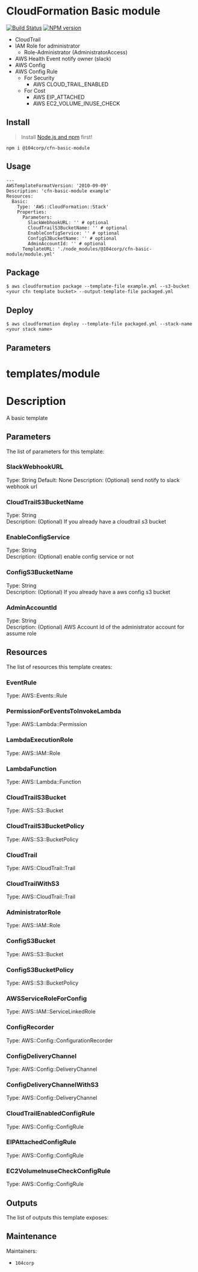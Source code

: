 # CloudFormation Basic module

[![Build Status](https://travis-ci.com/104corp/cfn-basic-module.svg?branch=master)](https://travis-ci.com/104corp/104isgd-devops-cfn-basic.svg?token=XzF5xSuVcyG4W3apP4Dr&branch=master)
[![NPM version](https://img.shields.io/npm/v/@104corp/cfn-basic-module.svg)](https://www.npmjs.com/package/@104corp/cfn-basic-module)

* CloudTrail
* IAM Role for administrator 
    * Role-Administrator (AdministratorAccess)
* AWS Health Event notify owner (slack)
* AWS Config
* AWS Config Rule
    * For Security
        * AWS CLOUD_TRAIL_ENABLED
    * For Cost
        * AWS EIP_ATTACHED
        * AWS EC2_VOLUME_INUSE_CHECK


## Install

> Install [Node.js and npm](https://nodejs.org/) first!

```
npm i @104corp/cfn-basic-module
```

## Usage

```
---
AWSTemplateFormatVersion: '2010-09-09'
Description: 'cfn-basic-module example'
Resources:
  Basic:
    Type: 'AWS::CloudFormation::Stack'
    Properties:
      Parameters:
        SlackWebhookURL: '' # optional
        CloudTrailS3BucketName: '' # optional
        EnableConfigService: '' # optional
        ConfigS3BucketName: '' # optional  
        AdminAccountId: '' # optional
      TemplateURL: './node_modules/@104corp/cfn-basic-module/module.yml'
```

## Package

```
$ aws cloudformation package --template-file example.yml --s3-bucket <your cfn template bucket> --output-template-file packaged.yml
```

## Deploy

```
$ aws cloudformation deploy --template-file packaged.yml --stack-name <your stack name>
```

## Parameters

# templates/module
# Description
A basic template

## Parameters
The list of parameters for this template:

### SlackWebhookURL 
Type: String 
Default: None 
Description: (Optional) send notify to slack webhook url 
### CloudTrailS3BucketName 
Type: String  
Description: (Optional) If you already have a cloudtrail s3 bucket 
### EnableConfigService 
Type: String  
Description: (Optional) enable config service or not 
### ConfigS3BucketName 
Type: String  
Description: (Optional) If you already have a aws config s3 bucket 
### AdminAccountId 
Type: String  
Description: (Optional) AWS Account Id of the administrator account for assume role 

## Resources
The list of resources this template creates:

### EventRule 
Type: AWS::Events::Rule  
### PermissionForEventsToInvokeLambda 
Type: AWS::Lambda::Permission  
### LambdaExecutionRole 
Type: AWS::IAM::Role  
### LambdaFunction 
Type: AWS::Lambda::Function  
### CloudTrailS3Bucket 
Type: AWS::S3::Bucket  
### CloudTrailS3BucketPolicy 
Type: AWS::S3::BucketPolicy  
### CloudTrail 
Type: AWS::CloudTrail::Trail  
### CloudTrailWithS3 
Type: AWS::CloudTrail::Trail  
### AdministratorRole 
Type: AWS::IAM::Role  
### ConfigS3Bucket 
Type: AWS::S3::Bucket  
### ConfigS3BucketPolicy 
Type: AWS::S3::BucketPolicy  
### AWSServiceRoleForConfig 
Type: AWS::IAM::ServiceLinkedRole  
### ConfigRecorder 
Type: AWS::Config::ConfigurationRecorder  
### ConfigDeliveryChannel 
Type: AWS::Config::DeliveryChannel  
### ConfigDeliveryChannelWithS3 
Type: AWS::Config::DeliveryChannel  
### CloudTrailEnabledConfigRule 
Type: AWS::Config::ConfigRule  
### EIPAttachedConfigRule 
Type: AWS::Config::ConfigRule  
### EC2VolumeInuseCheckConfigRule 
Type: AWS::Config::ConfigRule  

## Outputs
The list of outputs this template exposes:

## Maintenance

Maintainers:
  - `104corp`